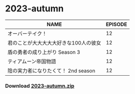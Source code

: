 # 2023-autumn
| NAME | EPISODE |
| --- | --- |
| オーバーテイク！ | 12 |
| 君のことが大大大大大好きな100人の彼女 | 12 |
| 盾の勇者の成り上がり Season 3 | 12 |
| ティアムーン帝国物語 | 12 |
| 陰の実力者になりたくて！ 2nd season | 12 |

### Download [2023-autumn.zip](https://github.com/OtaDou/danmaku-archive/archive/refs/heads/2023-autumn.zip)